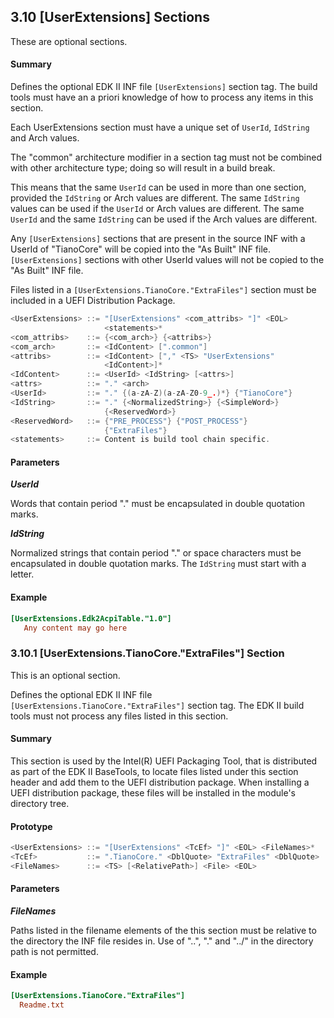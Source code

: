 <!--- @file
  3.10 [UserExtensions] Sections

  Copyright (c) 2007-2017, Intel Corporation. All rights reserved.<BR>

  Redistribution and use in source (original document form) and 'compiled'
  forms (converted to PDF, epub, HTML and other formats) with or without
  modification, are permitted provided that the following conditions are met:

  1) Redistributions of source code (original document form) must retain the
     above copyright notice, this list of conditions and the following
     disclaimer as the first lines of this file unmodified.

  2) Redistributions in compiled form (transformed to other DTDs, converted to
     PDF, epub, HTML and other formats) must reproduce the above copyright
     notice, this list of conditions and the following disclaimer in the
     documentation and/or other materials provided with the distribution.

  THIS DOCUMENTATION IS PROVIDED BY TIANOCORE PROJECT "AS IS" AND ANY EXPRESS OR
  IMPLIED WARRANTIES, INCLUDING, BUT NOT LIMITED TO, THE IMPLIED WARRANTIES OF
  MERCHANTABILITY AND FITNESS FOR A PARTICULAR PURPOSE ARE DISCLAIMED. IN NO
  EVENT SHALL TIANOCORE PROJECT  BE LIABLE FOR ANY DIRECT, INDIRECT, INCIDENTAL,
  SPECIAL, EXEMPLARY, OR CONSEQUENTIAL DAMAGES (INCLUDING, BUT NOT LIMITED TO,
  PROCUREMENT OF SUBSTITUTE GOODS OR SERVICES; LOSS OF USE, DATA, OR PROFITS;
  OR BUSINESS INTERRUPTION) HOWEVER CAUSED AND ON ANY THEORY OF LIABILITY,
  WHETHER IN CONTRACT, STRICT LIABILITY, OR TORT (INCLUDING NEGLIGENCE OR
  OTHERWISE) ARISING IN ANY WAY OUT OF THE USE OF THIS DOCUMENTATION, EVEN IF
  ADVISED OF THE POSSIBILITY OF SUCH DAMAGE.

-->

## 3.10 [UserExtensions] Sections

These are optional sections.

#### Summary

Defines the optional EDK II INF file `[UserExtensions]` section tag. The build
tools must have an a priori knowledge of how to process any items in this
section.

Each UserExtensions section must have a unique set of `UserId`, `IdString` and
Arch values.

The "common" architecture modifier in a section tag must not be combined with
other architecture type; doing so will result in a build break.

This means that the same `UserId` can be used in more than one section,
provided the `IdString` or Arch values are different. The same `IdString` values
can be used if the `UserId` or Arch values are different. The same `UserId` and
the same `IdString` can be used if the Arch values are different.

Any `[UserExtensions]` sections that are present in the source INF with a
UserId of "TianoCore" will be copied into the "As Built" INF file.
`[UserExtensions]` sections with other UserId values will not be copied to the
"As Built" INF file.

Files listed in a `[UserExtensions.TianoCore."ExtraFiles"]` section must be
included in a UEFI Distribution Package.

```c
<UserExtensions> ::= "[UserExtensions" <com_attribs> "]" <EOL>
                     <statements>*
<com_attribs>    ::= {<com_arch>} {<attribs>}
<com_arch>       ::= <IdContent> [".common"]
<attribs>        ::= <IdContent> ["," <TS> "UserExtensions"
                     <IdContent>]*
<IdContent>      ::= <UserId> <IdString> [<attrs>]
<attrs>          ::= "." <arch>
<UserId>         ::= "." {(a-zA-Z)(a-zA-Z0-9_.)*} {"TianoCore"}
<IdString>       ::= "." {<NormalizedString>} {<SimpleWord>}
                     {<ReservedWord>}
<ReservedWord>   ::= {"PRE_PROCESS"} {"POST_PROCESS"}
                     {"ExtraFiles"}
<statements>     ::= Content is build tool chain specific.
```

#### Parameters

**_UserId_**

Words that contain period "." must be encapsulated in double quotation marks.

**_IdString_**

Normalized strings that contain period "." or space characters must be
encapsulated in double quotation marks. The `IdString` must start with a letter.

#### Example

```ini
[UserExtensions.Edk2AcpiTable."1.0"]
   Any content may go here
```

### 3.10.1 [UserExtensions.TianoCore."ExtraFiles"] Section

This is an optional section.

Defines the optional EDK II INF file `[UserExtensions.TianoCore."ExtraFiles"]`
section tag. The EDK II build tools must not process any files listed in this
section.

#### Summary

This section is used by the Intel(R) UEFI Packaging Tool, that is distributed
as part of the EDK II BaseTools, to locate files listed under this section
header and add them to the UEFI distribution package. When installing a UEFI
distribution package, these files will be installed in the module's directory
tree.

#### Prototype

```c
<UserExtensions> ::= "[UserExtensions" <TcEf> "]" <EOL> <FileNames>*
<TcEf>           ::= ".TianoCore." <DblQuote> "ExtraFiles" <DblQuote>
<FileNames>      ::= <TS> [<RelativePath>] <File> <EOL>
```

#### Parameters

**_FileNames_**

Paths listed in the filename elements of the this section must be relative to
the directory the INF file resides in. Use of "..", "." and "../" in the
directory path is not permitted.

#### Example

```ini
[UserExtensions.TianoCore."ExtraFiles"]
  Readme.txt
```
